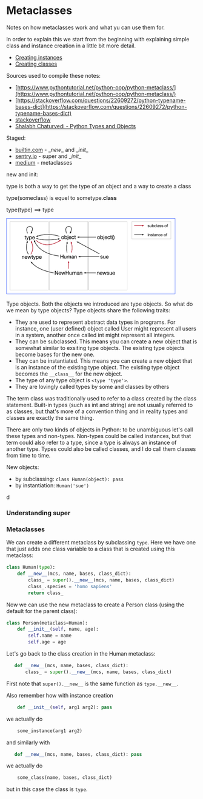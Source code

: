 # Metaclasses

Notes on how metaclasses work and what yu can use them for.

In order to explain this we start from the beginning with explaining simple class and instance creation in a little bit more detail.

- [Creating instances](p1-instances.md)
- [Creating classes](p2-classes.md)

Sources used to compile these notes:

- [https://www.pythontutorial.net/python-oop/python-metaclass/](https://www.pythontutorial.net/python-oop/python-metaclass/)
- [https://stackoverflow.com/questions/22609272/python-typename-bases-dict](https://stackoverflow.com/questions/22609272/python-typename-bases-dict)
- [stackoverflow](https://stackoverflow.com/questions/2608708/what-is-the-difference-between-type-and-type-new-in-python)
- [Shalabh Chaturvedi - Python Types and Objects](https://web.archive.org/web/20140928161337/https://www.cs.utexas.edu/%7Ecannata/cs345/Class%20Notes/15%20Python%20Types%20and%20Objects.pdf)


Staged:

- [builtin.com](https://builtin.com/data-science/new-python) - \__new__ and \__init__
- [sentry.io](https://sentry.io/answers/super-and-init-in-python/#:~:text=__init__%20and%20achieve,dependency%20injection%20and%20multiple%20inheritance.) - super and \__init__
- [medium](https://divyakhatnar.medium.com/metaclass-in-python-bbf4a628e978#:~:text=The%20__new__()%20method%20is,classes%20are%20created%20and%20initialized.) - metaclasses


new and init:


type is both a way to get the type of an object and a way to create a class

type(someclass) is equel to sometype.__class__

type(type) ==> type

<img src="images/types-and-classes-4.png" height="200">


Type objects. Both the objects we introduced are type objects. So what do
we mean by type objects? Type objects share the following traits:

- They are used to represent abstract data types in programs. For instance, one (user
defined) object called User might represent all users in a system, another once called int
might represent all integers.
- They can be subclassed. This means you can create a new object that is somewhat similar
to exsiting type objects. The existing type objects become bases for the new one.
- They can be instantiated. This means you can create a new object that is an instance of the
existing type object. The existing type object becomes the `__class__` for the new object.
- The type of any type object is `<type 'type'>`.
- They are lovingly called types by some and classes by others

The term class was traditionally used to refer to a class created by the class statement. Built-in types (such as int and string) are not usually referred to as classes, but that's more of a convention thing and in reality types and classes are exactly the same thing. 

There are only two kinds of objects in Python: to be unambiguous let's call these types and non-types. Non-types could be called instances, but that term could also refer to a type, since a type is always an instance of another type. Types could also be called classes, and I do call them classes from time to time.

New objects:

- by subclassing: `class Human(object): pass`
- by instantiation: `Human('sue')`
 
d


### Understanding super


### Metaclasses

We can create a different metaclass by subclassing `type`. Here we have one that just adds one class variable to a class that is created using this metaclass:

```python
class Human(type):
    def __new__(mcs, name, bases, class_dict):
        class_ = super().__new__(mcs, name, bases, class_dict)
        class_.species = 'homo sapiens'
        return class_
```


Now we can use the new metaclass to create a Person class (using the default for the parent class):

```python
class Person(metaclass=Human):
    def __init__(self, name, age):
        self.name = name
        self.age = age
```



Let's go back to the class creation in the Human metaclass:

```python
   def __new__(mcs, name, bases, class_dict):
       class_ = super().__new__(mcs, name, bases, class_dict)
```

First note that `super().__new__` is the same function as `type.__new__`.

Also remember how with instance creation

```python
	def __init__(self, arg1 arg2): pass
```

we actually do

```python
	some_instance(arg1 arg2)
```

and similarly with

```python
   def __new__(mcs, name, bases, class_dict): pass
```

we actually do

```python
	some_class(name, bases, class_dict)
```

but in this case the class is `type`.

